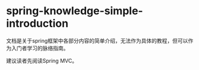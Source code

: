# spring-knowledge-simple-introduction
文档是关于spring框架中各部分内容的简单介绍，无法作为具体的教程，但可以作为入门者学习的脉络指南。

建议读者先阅读Spring MVC。
